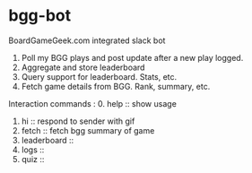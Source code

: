 # bgg-bot
BoardGameGeek.com integrated slack bot

1. Poll my BGG plays and post update after a new play logged.
2. Aggregate and store leaderboard
3. Query support for leaderboard. Stats, etc.
4. Fetch game details from BGG. Rank, summary, etc.


Interaction commands : 
0. help :: show usage
1. hi :: respond to sender with gif
3. fetch <game> :: fetch bgg summary of game
4. leaderboard :: 
5. logs <game> ::
6. quiz :: 
